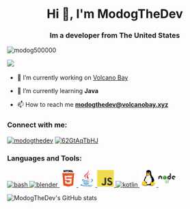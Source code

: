 <h1 align="center">Hi 👋, I'm ModogTheDev</h1>
<h3 align="center">Im a developer from The United States</h3>

<p align="left"> <img src="https://komarev.com/ghpvc/?username=modog500000&label=Profile%20views&color=0e75b6&style=flat" alt="modog500000" /> </p>

<p align="left"> <a href="https://github.com/ryo-ma/github-profile-trophy"><img src="https://github-profile-trophy.vercel.app/?username=modog500000;column=8&amp;theme=gruvbox&amp;no-frame=true;"/></a> </p>

- 🔭 I’m currently working on [Volcano Bay](https://www.volcanobay.xyz)

- 🌱 I’m currently learning **Java**

- 📫 How to reach me **modogthedev@volcanobay.xyz**

<h3 align="left">Connect with me:</h3>
<p align="left">
<a href="https://www.youtube.com/channel/UCUPyn9ITA0e_vkCjc1Olttw" target="blank"><img align="center" src="https://raw.githubusercontent.com/rahuldkjain/github-profile-readme-generator/master/src/images/icons/Social/youtube.svg" alt="modogthedev" height="30" width="40" /></a>
<a href="https://discord.gg/62GtAqTbHJ" target="blank"><img align="center" src="https://raw.githubusercontent.com/rahuldkjain/github-profile-readme-generator/master/src/images/icons/Social/discord.svg" alt="62GtAqTbHJ" height="30" width="40" /></a>
</p>

<h3 align="left">Languages and Tools:</h3>
<p align="left"> <a href="https://www.gnu.org/software/bash/" target="_blank" rel="noreferrer"> <img src="https://www.vectorlogo.zone/logos/gnu_bash/gnu_bash-icon.svg" alt="bash" width="40" height="40"/> </a> <a href="https://www.blender.org/" target="_blank" rel="noreferrer"> <img src="https://download.blender.org/branding/community/blender_community_badge_white.svg" alt="blender" width="40" height="40"/> </a> <a href="https://www.w3.org/html/" target="_blank" rel="noreferrer"> <img src="https://raw.githubusercontent.com/devicons/devicon/master/icons/html5/html5-original-wordmark.svg" alt="html5" width="40" height="40"/> </a> <a href="https://www.java.com" target="_blank" rel="noreferrer"> <img src="https://raw.githubusercontent.com/devicons/devicon/master/icons/java/java-original.svg" alt="java" width="40" height="40"/> </a> <a href="https://developer.mozilla.org/en-US/docs/Web/JavaScript" target="_blank" rel="noreferrer"> <img src="https://raw.githubusercontent.com/devicons/devicon/master/icons/javascript/javascript-original.svg" alt="javascript" width="40" height="40"/> </a> <a href="https://kotlinlang.org" target="_blank" rel="noreferrer"> <img src="https://www.vectorlogo.zone/logos/kotlinlang/kotlinlang-icon.svg" alt="kotlin" width="40" height="40"/> </a> <a href="https://www.linux.org/" target="_blank" rel="noreferrer"> <img src="https://raw.githubusercontent.com/devicons/devicon/master/icons/linux/linux-original.svg" alt="linux" width="40" height="40"/> </a> <a href="https://nodejs.org" target="_blank" rel="noreferrer"> <img src="https://raw.githubusercontent.com/devicons/devicon/master/icons/nodejs/nodejs-original-wordmark.svg" alt="nodejs" width="40" height="40"/> </a> </p>

![ModogTheDev's GitHub stats](https://github-readme-stats.vercel.app/api?username=modog500000&show_icons=true&theme=transparent)
